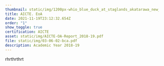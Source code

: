 ```yaml
---
thumbnail: static/img/1200px-whio_blue_duck_at_staglands_akatarawa_new_zealand.jpg
title: AICTE. EoA
date: 2021-11-19T23:12:32.654Z
order: "1"
show_toggle: true
certification: AICTE
asset: static/img/AICTE-OA-Report_2018-19.pdf
file: static/img/03-06-02-bca.pdf
description: Academic Year 2018-19
---
```

rhrthrthrt